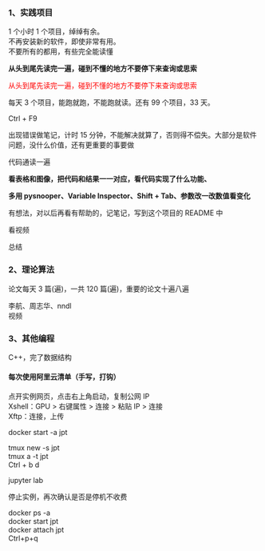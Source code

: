 
### 1、实践项目
1 个小时 1 个项目，绰绰有余。  
不再安装新的软件，即使非常有用。  
不要所有的都用，有些完全能读懂  

**从头到尾先读完一遍，碰到不懂的地方不要停下来查询或思索**

<span style="color:red;">从头到尾先读完一遍，碰到不懂的地方不要停下来查询或思索</span>  

每天 3 个项目，能跑就跑，不能跑就读。还有 99 个项目，33 天。

Ctrl + F9    

出现错误做笔记，计时 15 分钟，不能解决就算了，否则得不偿失。大部分是软件问题，没什么价值，还有更重要的事要做  

代码通读一遍

**看表格和图像，把代码和结果一一对应，看代码实现了什么功能、**

**多用 pysnooper、Variable Inspector、Shift + Tab、参数改一改数值看变化**  

有想法，对以后再看有帮助的，记笔记，写到这个项目的 README 中   

看视频   

总结  


### 2、理论算法
论文每天 3 篇(遍)，一共 120 篇(遍)，重要的论文十遍八遍  

李航、周志华、nndl  
视频  

### 3、其他编程 
C++，完了数据结构



#### 每次使用阿里云清单（手写，打钩）
点开实例网页，点击右上角启动，复制公网 IP  
Xshell：GPU > 右键属性 > 连接 > 粘贴 IP > 连接  
Xftp：连接，上传  

docker start -a jpt  

tmux new -s jpt  
tmux a -t jpt  
Ctrl + b d  

jupyter lab  

停止实例，再次确认是否是停机不收费  



docker ps -a  
docker start jpt  
docker attach jpt  
Ctrl+p+q  

